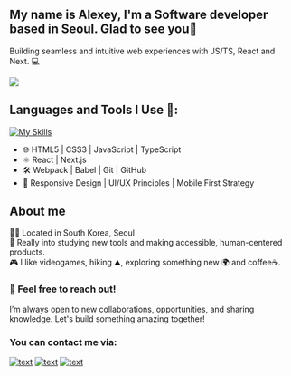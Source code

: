 ## My name is Alexey, I'm a Software developer based in Seoul. Glad to see you👋

Building seamless and intuitive web experiences with JS/TS, React and Next. 💻


<img src="https://capsule-render.vercel.app/api?type=waving&height=200&color=gradient&text=Hi%20there!%20I'm%20Alex&textBg=false&reversal=false">

## **Languages and Tools I Use** 🔧:

[![My Skills](https://skillicons.dev/icons?i=js,ts,nodejs,react,nextjs,tailwind,materialui,styledcomponents,git,docker,nginx,express,postman,postgresql,mongodb,prisma,redux,vite,opencv,tensorflow,cpp,qt,raspberrypi)](https://skillicons.dev)

- 🌐 HTML5 | CSS3 | JavaScript | TypeScript  
- ⚛️ React | Next.js  
- 🛠️ Webpack | Babel | Git | GitHub  
- 📱 Responsive Design | UI/UX Principles | Mobile First Strategy 

## **About me**

   <p>
         🧑‍💻 Located in South Korea, Seoul<br>
         🌟 Really into studying new tools and making accessible, human-centered products. <br>
         🎮 I like videogames, hiking ⛰️, exploring something new 🌍 and coffee☕.<br> 
    </p>

            
### 💬 Feel free to reach out! 
I’m always open to new collaborations, opportunities, and sharing knowledge. Let's build something amazing together!

### You can contact me via:

[![text](https://img.shields.io/badge/LinkedIn-0077B5?style=for-the-badge)](https://www.linkedin.com/in/alexey-shaldenkov/)
[![text](https://img.shields.io/badge/Telegram-24A1DE?style=for-the-badge&logo=telegram&logoColor=white)](https://www.t.me/ashaldenkov/)
[![text](https://img.shields.io/badge/GMail-F1F5F9?style=for-the-badge&logo=gmail)](mailto:alexeyshald@gmail.com)
